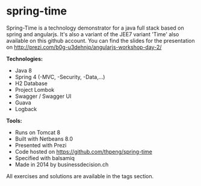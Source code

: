 spring-time
===========

Spring-Time is a technology demonstrator for a java full stack based on spring and angularjs. It's also a variant of the JEE7 variant 'Time' also available on this github account. You can find the slides for the presentation on http://prezi.com/b0g-u3dehnjp/angularjs-workshop-day-2/

**Technologies:** 
* Java 8
* Spring 4 (-MVC, -Security, -Data,...)
* H2 Database
* Project Lombok
* Swagger / Swagger UI
* Guava
* Logback


**Tools:**
* Runs on Tomcat 8
* Built with Netbeans 8.0
* Presented with Prezi
* Code hosted on https://github.com/thpeng/spring-time
* Specified with balsamiq
* Made in 2014 by businessdecision.ch

All exercises and solutions are available in the tags section. 
